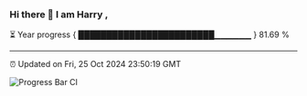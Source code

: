 ### Hi there 👋 I am Harry , 

⏳ Year progress { ████████████████████████▁▁▁▁▁▁ } 81.69 %

---

⏰ Updated on Fri, 25 Oct 2024 23:50:19 GMT

![Progress Bar CI](https://github.com/duykhang68/duykhang68/workflows/Progress%20Bar%20CI/badge.svg)
